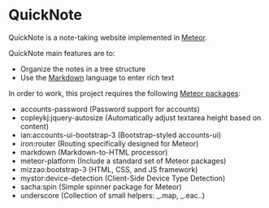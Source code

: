 QuickNote
=========

QuickNote is a note-taking website implemented in [Meteor](https://www.meteor.com).

QuickNote main features are to:

- Organize the notes in a tree structure
- Use the [Markdown](http://daringfireball.net/linked/2014/01/08/markdown-extension) language to enter rich text

In order to work, this project requires the following [Meteor packages](https://atmospherejs.com/):

- accounts-password (Password support for accounts)
- copleykj:jquery-autosize (Automatically adjust textarea height based on content)
- ian:accounts-ui-bootstrap-3  (Bootstrap-styled accounts-ui)
- iron:router (Routing specifically designed for Meteor)
- markdown (Markdown-to-HTML processor)
- meteor-platform (Include a standard set of Meteor packages)
- mizzao:bootstrap-3 (HTML, CSS, and JS framework)
- mystor:device-detection (Client-Side Device Type Detection)
- sacha:spin (Simple spinner package for Meteor)
- underscore (Collection of small helpers: _.map, _.eac..)